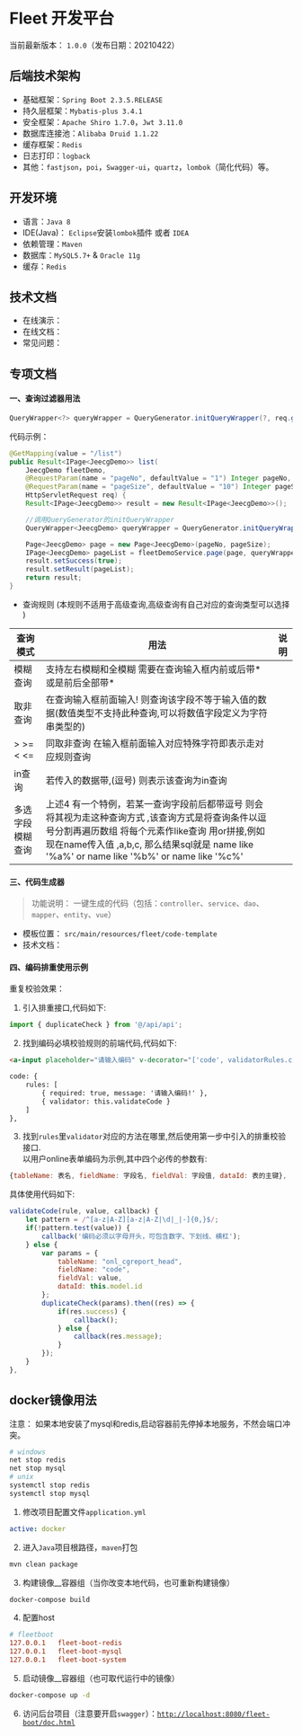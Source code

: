 # Fleet 开发平台

当前最新版本： `1.0.0`（发布日期：20210422）

## 后端技术架构

- 基础框架：`Spring Boot 2.3.5.RELEASE`
- 持久层框架：`Mybatis-plus 3.4.1`
- 安全框架：`Apache Shiro 1.7.0`，`Jwt 3.11.0`
- 数据库连接池：`Alibaba Druid 1.1.22`
- 缓存框架：`Redis`
- 日志打印：`logback`
- 其他：`fastjson`，`poi`，`Swagger-ui`，`quartz`，`lombok`（简化代码）等。

## 开发环境

- 语言：`Java 8`
- IDE(Java)： `Eclipse`安装`lombok`插件 或者 `IDEA`
- 依赖管理：`Maven`
- 数据库：`MySQL5.7+`  &  `Oracle 11g`
- 缓存：`Redis`

## 技术文档

- 在线演示：  
- 在线文档：  
- 常见问题：  

## 专项文档

#### 一、查询过滤器用法

```java
QueryWrapper<?> queryWrapper = QueryGenerator.initQueryWrapper(?, req.getParameterMap());
```

代码示例：

```java
@GetMapping(value = "/list")
public Result<IPage<JeecgDemo>> list(
    JeecgDemo fleetDemo,
    @RequestParam(name = "pageNo", defaultValue = "1") Integer pageNo, 
    @RequestParam(name = "pageSize", defaultValue = "10") Integer pageSize,
    HttpServletRequest req) {
    Result<IPage<JeecgDemo>> result = new Result<IPage<JeecgDemo>>();

    //调用QueryGenerator的initQueryWrapper
    QueryWrapper<JeecgDemo> queryWrapper = QueryGenerator.initQueryWrapper(fleetDemo, req.getParameterMap());

    Page<JeecgDemo> page = new Page<JeecgDemo>(pageNo, pageSize);
    IPage<JeecgDemo> pageList = fleetDemoService.page(page, queryWrapper);
    result.setSuccess(true);
    result.setResult(pageList);
    return result;
}
```

- 查询规则 (本规则不适用于高级查询,高级查询有自己对应的查询类型可以选择 )

| 查询模式           | 用法    | 说明                         |
|---------- |-------------------------------------------------------|------------------|
| 模糊查询     | 支持左右模糊和全模糊  需要在查询输入框内前或后带\*或是前后全部带\* |    |
| 取非查询     | 在查询输入框前面输入! 则查询该字段不等于输入值的数据(数值类型不支持此种查询,可以将数值字段定义为字符串类型的) |    |
| \>  \>= < <=     | 同取非查询 在输入框前面输入对应特殊字符即表示走对应规则查询 |    |
| in查询     | 若传入的数据带,(逗号) 则表示该查询为in查询 |    |
| 多选字段模糊查询     | 上述4 有一个特例，若某一查询字段前后都带逗号 则会将其视为走这种查询方式 ,该查询方式是将查询条件以逗号分割再遍历数组 将每个元素作like查询 用or拼接,例如 现在name传入值 ,a,b,c, 那么结果sql就是 name like '%a%' or name like '%b%' or name like '%c%' |    |

#### 三、代码生成器

> 功能说明：   一键生成的代码（包括：`controller`、`service`、`dao`、`mapper`、`entity`、`vue`）
 
 - 模板位置： `src/main/resources/fleet/code-template`
 - 技术文档： 

#### 四、编码排重使用示例

重复校验效果：

1. 引入排重接口,代码如下:  
 
```javascript
import { duplicateCheck } from '@/api/api';
```

2. 找到编码必填校验规则的前端代码,代码如下:  
  
```html
<a-input placeholder="请输入编码" v-decorator="['code', validatorRules.code]"/>

code: {
    rules: [
        { required: true, message: '请输入编码!' },
        { validator: this.validateCode }
    ]
},
```

3. 找到`rules`里`validator`对应的方法在哪里,然后使用第一步中引入的排重校验接口.  
  以用户online表单编码为示例,其中四个必传的参数有:  
    
```javascript
{tableName: 表名, fieldName: 字段名, fieldVal: 字段值, dataId: 表的主键},
```

具体使用代码如下:

```javascript
validateCode(rule, value, callback) {
    let pattern = /^[a-z|A-Z][a-z|A-Z|\d|_|-]{0,}$/;
    if(!pattern.test(value)) {
        callback('编码必须以字母开头，可包含数字、下划线、横杠');
    } else {
        var params = {
            tableName: "onl_cgreport_head",
            fieldName: "code",
            fieldVal: value,
            dataId: this.model.id
        };
        duplicateCheck(params).then((res) => {
            if(res.success) {
                callback();
            } else {
                callback(res.message);
            }
        });
    }
},
```

## docker镜像用法

注意： 如果本地安装了mysql和redis,启动容器前先停掉本地服务，不然会端口冲突。
```bash
# windows
net stop redis
net stop mysql
# unix
systemctl stop redis
systemctl stop mysql
```
1. 修改项目配置文件`application.yml`
```yml
active: docker
```

2. 进入`Java`项目根路径，`maven`打包
```bash
mvn clean package
```

3. 构建镜像__容器组（当你改变本地代码，也可重新构建镜像）
```bash
docker-compose build
```

4. 配置host
```conf
# fleetboot
127.0.0.1   fleet-boot-redis
127.0.0.1   fleet-boot-mysql
127.0.0.1   fleet-boot-system
```

5. 启动镜像__容器组（也可取代运行中的镜像）
```bash
docker-compose up -d
```

6. 访问后台项目（注意要开启`swagger`）：[`http://localhost:8080/fleet-boot/doc.html`](http://localhost:8080/fleet-boot/doc.html)
 